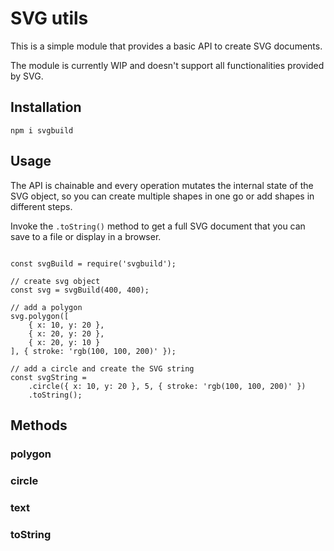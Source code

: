 # SVG utils

This is a simple module that provides a basic API to create SVG documents.

The module is currently WIP and doesn't support all functionalities provided by SVG.



## Installation

`npm i svgbuild`


## Usage

The API is chainable and every operation mutates the internal state of the SVG object, so you can create multiple shapes in one go or add shapes in different steps.

Invoke the ```.toString()``` method to get a full SVG document that you can save to a file or display in a browser.

```

const svgBuild = require('svgbuild');

// create svg object
const svg = svgBuild(400, 400);

// add a polygon
svg.polygon([
    { x: 10, y: 20 },
    { x: 20, y: 20 },
    { x: 20, y: 10 }
], { stroke: 'rgb(100, 100, 200)' });

// add a circle and create the SVG string
const svgString =
    .circle({ x: 10, y: 20 }, 5, { stroke: 'rgb(100, 100, 200)' })
    .toString();

```


## Methods

### polygon

### circle

### text

### toString
